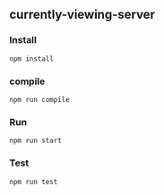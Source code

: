 ## currently-viewing-server

### Install 
    npm install

### compile 
    npm run compile

### Run 
    npm run start

### Test
    npm run test
